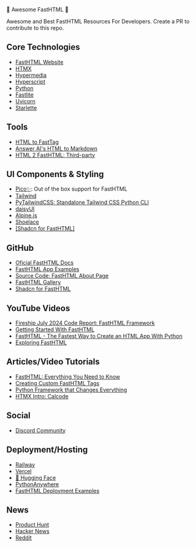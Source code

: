 🙌 Awesome FastHTML 👏

Awesome and Best FastHTML Resources For Developers. Create a PR to contribute to this repo.

## Core Technologies

- [FastHTML Website](https://www.fastht.ml/)
- [HTMX](https://hypermedia.systems/book/contents/)
- [Hypermedia](https://hypermedia.systems/book/contents/)
- [Hyperscript](https://hyperscript.org/)
- [Python](https://www.python.org/)
- [Fastlite](https://answerdotai.github.io/fastlite/)
- [Uvicorn](https://www.uvicorn.org/)
- [Starlette](https://www.starlette.io/)


## Tools
- [HTML to FastTag](https://h2f.answer.ai/)
- [Answer AI's HTML to Markdown](https://web2md.answer.ai/)
- [HTML 2 FastHTML: Third-party](https://github.com/Pjt727/Html2FastHtml)


## UI Components & Styling
- [Pico✨](https://picocss.com/): Out of the box support for FastHTML
- [Tailwind](https://tailwindcss.com/)
- [PyTailwindCSS: Standalone Tailwind CSS Python CLI](https://github.com/timonweb/pytailwindcss)
- [daisyUI](https://daisyui.com/)
- [Alpine.js](https://alpinejs.dev/)
- [Shoelace](https://shoelace.style/)
- [[Shadcn for FastHTML]](https://www.shad4fasthtml.com/)

## GitHub
- [Oficial FastHTML Docs](https://github.com/AnswerDotAI/fasthtml)
- [FastHTML App Examples](https://github.com/AnswerDotAI/fasthtml-example/tree/main)
- [Source Code: FastHTML About Page](https://isaac-flath.github.io/website/posts/boots/FasthtmlTutorial.html)
- [FastHTML Gallery](https://github.com/Isaac-Flath/FastHTML-Gallery)
- [Shadcn for FastHTML](https://github.com/curtis-allan/shadcn-fasthtml-framework)


## YouTube Videos
- [Fireship July 2024 Code Report: FastHTML Framework](https://youtu.be/l0e9i8zXcIs?si=Vz45eCEExM4DeRcF)
- [Getting Started With FastHTML](https://youtu.be/Auqrm7WFc0I?si=2TnF14KzuT0xD6y5)
- [FastHTML - The Fastest Way to Create an HTML App With Python](https://youtu.be/7OhBgkFtwFU?si=svG-_FNMD2M-NXYn)
- [Exploring FastHTML](https://youtu.be/4En57Zw6gU4?si=iVbgDEtcD9DVg56k)


## Articles/Video Tutorials
- [FastHTML: Everything You Need to Know](https://daily.dev/blog/fasthtml-everything-you-need-to-know-about-this-modern-web-framework-in-pure-python)
- [Creating Custom FastHTML Tags](https://isaac-flath.github.io/website/posts/boots/FasthtmlTutorial.html)
- [Python Framework that Changes Everything](https://medium.com/@hhartleyjs/this-new-python-web-framework-changes-everything-b667db75f6fd)
- [HTMX Intro: Calcode](https://calmcode.io/course/htmx/introduction)


## Social
- [Discord Community](https://discord.gg/qcXvcxMhdP)

## Deployment/Hosting
- [Railway](https://railway.app/)
- [Vercel](https://vercel.com/templates/python/fasthtml-python-boilerplate)
- [🤗 Hugging Face](https://huggingface.co/)
- [PythonAnywhere](https://www.pythonanywhere.com/)
- [FastHTML Deployment Examples](https://github.com/AnswerDotAI/fh-deploy)

## News
- [Product Hunt](https://www.producthunt.com/posts/fastht-ml)
- [Hacker News](https://news.ycombinator.com/item?id=41104305)
- [Reddit](https://www.reddit.com/r/Python/comments/1eghskf/jeremy_howard_cofounder_of_fastai_released/)
